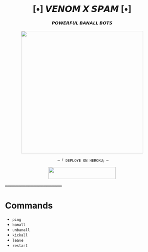 <h1 align="center"><b>[•] 𝙑𝙀𝙉𝙊𝙈 𝙓 𝙎𝙋𝘼𝙈 [•]</b></h1>

<h4 align="center"> 𝙋𝙊𝙒𝙀𝙍𝙁𝙐𝙇 𝘽𝘼𝙉𝘼𝙇𝙇 𝘽𝙊𝙏𝙎</h4>

<p align="center"><a href="https://t.me/THECCHUB"><img src="https://graph.org/file/656ee8d83cc96a47cd7d9.jpg" width="400"></a></p>


           
                            ─「 𝙳𝙴𝙿𝙻𝙾𝚈𝙴 𝙾𝙽 𝙷𝙴𝚁𝙾𝙺𝚄」─      
  </h3>      
     <p align="center"><a href="https://dashboard.heroku.com/new?template=https://github.com/Venom-X-Bots/BANALL"> <img src="https://img.shields.io/badge/Deploy%20On%20Heroku-azure?style=for-the-badge&logo=heroku" width="220" height="38.45"/></a></p>      
  
  ━━━━━━━━━━━━━━━━━━━━━━     
  
  # Commands  
  - `ping`  
  - `banall`  
  - `unbanall` 
  - `kickall`  
  - `leave`   
  - `restart`
